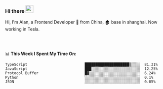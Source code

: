 ### Hi there <img src="https://media.giphy.com/media/hvRJCLFzcasrR4ia7z/giphy.gif" width="25px">

<!-- ![visitors](https://visitor-badge.glitch.me/badge?page_id=dislfyer.dislfyer) -->

Hi, I'm Alan, a Frontend Developer 🚀 from China, 🏠 base in shanghai. Now working in Tesla.

<br/>
<br/>

📊 **This Week I Spent My Time On:**


<!--START_SECTION:waka-->

```text
TypeScript                          ████████████████████▒░░░░  81.31%
JavaScript                          ███░░░░░░░░░░░░░░░░░░░░░░  12.25%
Protocol Buffer                     █▓░░░░░░░░░░░░░░░░░░░░░░░  6.24%
Python                              ░░░░░░░░░░░░░░░░░░░░░░░░░  0.1%
JSON                                ░░░░░░░░░░░░░░░░░░░░░░░░░  0.05%
```

<!--END_SECTION:waka-->

<!--
**About Me:**
 -->
